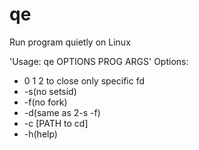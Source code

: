 # qe
Run program quietly on Linux

'Usage: qe OPTIONS PROG ARGS'
Options:
*	0 1 2 to close only specific fd
*	-s(no setsid)
*	-f(no fork) 
*	-d(same as 2-s -f)
*	-c [PATH to cd]
*	-h(help)
